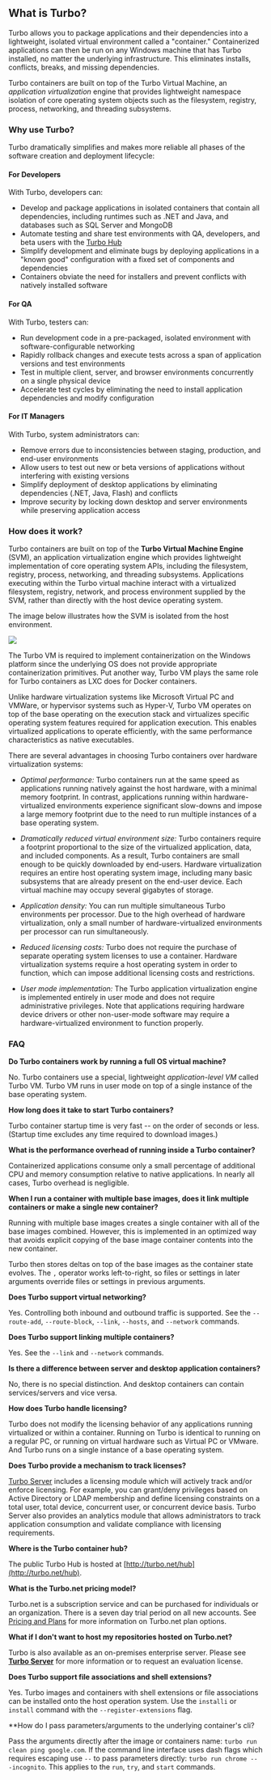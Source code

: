## What is Turbo?

Turbo allows you to package applications and their dependencies into a lightweight, isolated virtual environment called a "container." Containerized applications can then be run on any Windows machine that has Turbo installed, no matter the underlying infrastructure. This eliminates installs, conflicts, breaks, and missing dependencies.

Turbo containers are built on top of the Turbo Virtual Machine, an *application virtualization* engine that provides lightweight
namespace isolation of core operating system objects such as the filesystem, registry, process, networking, and threading subsystems.

### Why use Turbo?

Turbo dramatically simplifies and makes more reliable all phases of the software creation and deployment lifecycle:

#### For Developers

With Turbo, developers can:

- Develop and package applications in isolated containers that contain all dependencies, including runtimes such as .NET and Java, and databases such as SQL Server and MongoDB
- Automate testing and share test environments with QA, developers, and beta users with the [Turbo Hub](/hub)
- Simplify development and eliminate bugs by deploying applications in a "known good" configuration with a fixed set of components and dependencies
- Containers obviate the need for installers and prevent conflicts with natively installed software

#### For QA

With Turbo, testers can:

- Run development code in a pre-packaged, isolated environment with software-configurable networking
- Rapidly rollback changes and execute tests across a span of application versions and test environments
- Test in multiple client, server, and browser environments concurrently on a single physical device
- Accelerate test cycles by eliminating the need to install application dependencies and modify configuration

#### For IT Managers

With Turbo, system administrators can:

- Remove errors due to inconsistencies between staging, production, and end-user environments
- Allow users to test out new or beta versions of applications without interfering with existing versions
- Simplify deployment of desktop applications by eliminating dependencies (.NET, Java, Flash) and conflicts
- Improve security by locking down desktop and server environments while preserving application access

### How does it work?

Turbo containers are built on top of the **Turbo Virtual Machine Engine** (SVM), an application virtualization engine which provides lightweight implementation of core operating system APIs, including the filesystem, registry, process, networking, and threading subsystems. Applications executing within the Turbo virtual machine interact with a virtualized filesystem, registry, network, and process environment supplied by the SVM, rather than directly with the host device operating system. 

The image below illustrates how the SVM is isolated from the host environment.

![](/docs/getting_started/what_is_turbo/turbo-vm.png)

The Turbo VM is required to implement containerization on the Windows platform since the underlying OS does not provide appropriate containerization primitives. Put another way, Turbo VM plays the same role for Turbo containers as LXC does for Docker containers.

Unlike hardware virtualization systems like Microsoft Virtual PC and VMWare, or hypervisor systems such as Hyper-V, Turbo VM operates on top of the base operating on the execution stack and virtualizes specific operating system features required for application execution. This enables virtualized applications to operate efficiently, with the same performance characteristics as native executables.

There are several advantages in choosing Turbo containers over hardware virtualization systems:

- *Optimal performance:* Turbo containers run at the same speed as applications running natively against the host hardware, with a minimal memory footprint. In contrast, applications running within hardware-virtualized environments experience significant slow-downs and impose a large memory footprint due to the need to run multiple instances of a base operating system.

- *Dramatically reduced virtual environment size:* Turbo containers require a footprint proportional to the size of the virtualized application, data, and included components. As a result, Turbo containers are small enough to be quickly downloaded by end-users. Hardware virtualization requires an entire host operating system image, including many basic subsystems that are already present on the end-user device. Each virtual machine may occupy several gigabytes of storage.

- *Application density:* You can run multiple simultaneous Turbo environments per processor. Due to the high overhead of hardware virtualization, only a small number of hardware-virtualized environments per processor can run simultaneously.

- *Reduced licensing costs:* Turbo does not require the purchase of separate operating system licenses to use a container. Hardware virtualization systems require a host operating system in order to function, which can impose additional licensing costs and restrictions.

- *User mode implementation:* The Turbo application virtualization engine is implemented entirely in user mode and does not require administrative privileges. Note that applications requiring hardware device drivers or other non-user-mode software may require a hardware-virtualized environment to function properly.

### FAQ

**Do Turbo containers work by running a full OS virtual machine?**

No. Turbo containers use a special, lightweight *application-level VM* called Turbo VM. Turbo VM runs in user mode on top of a single instance
of the base operating system.

**How long does it take to start Turbo containers?**

Turbo container startup time is very fast -- on the order of seconds or less. (Startup time excludes any time required to download images.)

**What is the performance overhead of running inside a Turbo container?**

Containerized applications consume only a small percentage of additional CPU and memory consumption relative to native applications. In nearly
all cases, Turbo overhead is negligible.

**When I run a container with multiple base images, does it link multiple containers or make a single new container?**

Running with multiple base images creates a single container with all of the base images combined. However, this is implemented in an optimized way that avoids explicit copying of the base image container contents into the new container.

Turbo then stores deltas on top of the base images as the container state evolves. The `,` operator works left-to-right, so files or settings in later arguments override files or settings in previous arguments.

**Does Turbo support virtual networking?**

Yes. Controlling both inbound and outbound traffic is supported. See the `--route-add`, `--route-block`, `--link`, `--hosts`, and `--network` commands.

**Does Turbo support linking multiple containers?**

Yes. See the `--link` and `--network` commands.

**Is there a difference between server and desktop application containers?**

No, there is no special distinction. And desktop containers can contain services/servers and vice versa.

**How does Turbo handle licensing?**

Turbo does not modify the licensing behavior of any applications running virtualized or within a container. Running on Turbo is identical
to running on a regular PC, or running on virtual hardware such as Virtual PC or VMware. And Turbo runs on a single instance of a base
operating system.

**Does Turbo provide a mechanism to track licenses?**

[Turbo Server](/server) includes a licensing module which will actively track and/or enforce licensing. For example, you can grant/deny privileges based on Active Directory or LDAP membership and define licensing constraints on a total user, total device, concurrent user, or concurrent device basis. Turbo Server also provides an analytics module that allows administrators to track application consumption and validate compliance
with licensing requirements.

**Where is the Turbo container hub?**

The public Turbo Hub is hosted at [http://turbo.net/hub](http://turbo.net/hub).

**What is the Turbo.net pricing model?**

Turbo.net is a subscription service and can be purchased for individuals or an organization. There is a seven day trial period on all new accounts. See [Pricing and Plans](/pricing) for more information on Turbo.net plan options.  

**What if I don't want to host my repositories hosted on Turbo.net?**

Turbo is also available as an on-premises enterprise server. Please see **[Turbo Server](/server)** for more information or to request
an evaluation license.

**Does Turbo support file associations and shell extensions?**

Yes. Turbo images and containers with shell extensions or file associations can be installed onto the host operation system. Use the `installi` or `install` command with the `--register-extensions` flag.

**How do I pass parameters/arguments to the underlying container's cli?

Pass the arguments directly after the image or containers name: `turbo run clean ping google.com`. If the command line interface uses dash flags which requires escaping use `--` to pass parameters directly: `turbo run chrome -- -incognito`. This applies to the `run`, `try`, and `start` commands.
